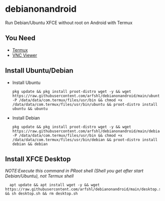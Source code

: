 # debianonandroid
Run Debian/Ubuntu XFCE without root on Android with Termux
## You Need
- [Termux](https://f-droid.org/packages/com.termux)
- [VNC Viewer](https://play.google.com/store/apps/details?id=com.realvnc.viewer.android)
## Install Ubuntu/Debian
- Install Ubuntu

      pkg update && pkg install proot-distro wget -y && wget https://raw.githubusercontent.com/arfshl/debianonandroid/main/ubuntu -P /data/data/com.termux/files/usr/bin && chmod +x /data/data/com.termux/files/usr/bin/ubuntu && proot-distro install ubuntu && ubuntu

- Install Debian

      pkg update && pkg install proot-distro wget -y && wget https://raw.githubusercontent.com/arfshl/debianonandroid/main/debian -P /data/data/com.termux/files/usr/bin && chmod +x /data/data/com.termux/files/usr/bin/debian && proot-distro install debian && debian

## Install XFCE Desktop
*NOTE:Execute this command in PRoot shell (Shell you get after start Debian/Ubuntu), not Termux shell*

      apt update && apt install wget -y && wget https://raw.githubusercontent.com/arfshl/debianonandroid/main/desktop.sh && sh desktop.sh && rm desktop.sh
